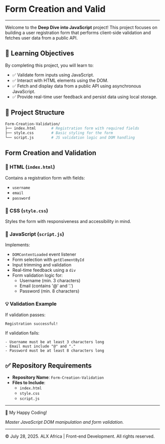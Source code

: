 # Form Creation and Valid

---

Welcome to the **Deep Dive into JavaScript** project! This project focuses on building a user registration form that performs client-side validation and fetches user data from a public API.

## 🧠 Learning Objectives

By completing this project, you will learn to:

- ✅ Validate form inputs using JavaScript.
- ✅ Interact with HTML elements using the DOM.
- ✅ Fetch and display data from a public API using asynchronous JavaScript.
- ✅ Provide real-time user feedback and persist data using local storage.

## 📁 Project Structure

```bash
Form-Creation-Validation/
├── index.html       # Registration form with required fields
├── style.css        # Basic styling for the form
└── script.js        # JS validation logic and DOM handling
```

## Form Creation and Validation

### 🧱 HTML (`index.html`)

Contains a registration form with fields:
- `username`
- `email`
- `password`

### 🎨 CSS (`style.css`)

Styles the form with responsiveness and accessibility in mind.

### 🔁 JavaScript (`script.js`)

Implements:

- `DOMContentLoaded` event listener
- Form selection with `getElementById`
- Input trimming and validation
- Real-time feedback using a `div`
- Form validation logic for:
  - Username (min. 3 characters)
  - Email (contains '@' and '.')
  - Password (min. 8 characters)

### 💡 Validation Example

If validation passes:
```
Registration successful!
```

If validation fails:
```
- Username must be at least 3 characters long
- Email must include "@" and "."
- Password must be at least 8 characters long
```

## ✅ Repository Requirements

- **Repository Name**: `Form-Creation-Validation`
- **Files to Include**:
  - `index.html`
  - `style.css`
  - `script.js`

---

🚀 My Happy Coding!

*Master JavaScript DOM manipulation and form validation.*

---

&copy; July 28, 2025. ALX Africa | Front-end Development. All rights reserved.
